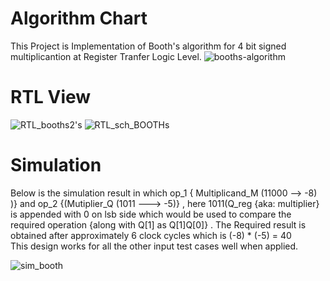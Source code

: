 # Algorithm Chart
 This Project is Implementation of Booth's algorithm for 4 bit signed multiplicantion at Register Tranfer Logic Level.
![booths-algorithm](https://user-images.githubusercontent.com/98607828/183565360-f9a43600-16f3-4991-b5dc-6f00ab01c614.jpg)

# RTL View

![RTL_booths2's](https://user-images.githubusercontent.com/98607828/183563213-75c4768c-66a3-4baf-a156-3e5d30952dd6.jpg)
![RTL_sch_BOOTHs](https://user-images.githubusercontent.com/98607828/183563328-5489396c-2bed-4986-8554-c8acce8ef1db.jpg)


 # Simulation
    
  Below is the simulation result in which op_1 { Multiplicand_M (11000 --> -8) )} and op_2 {(Mutiplier_Q (1011 ---> -5)} ,
     here 1011(Q_reg {aka: multiplier} is      appended with 0 on lsb side which would be used to compare the required operation
     {along with Q[1]  as Q[1]Q[0]} . The Required result is obtained after approximately 6 clock cycles which is (-8) * (-5) = 40   
      This design works for all the other input test cases well when applied.
         
![sim_booth](https://user-images.githubusercontent.com/98607828/183564666-dc7025d2-268d-422a-8719-df8545812862.jpg)

